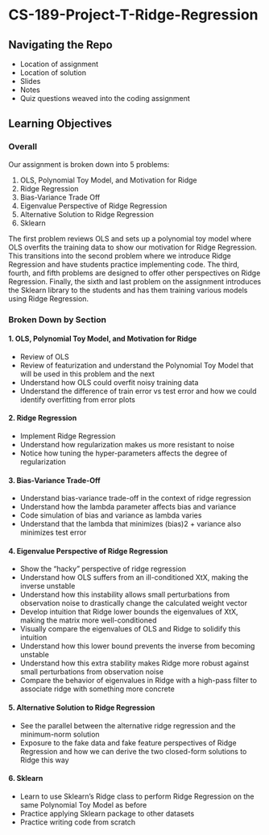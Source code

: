# CS-189-Project-T-Ridge-Regression

## Navigating the Repo
* Location of assignment
* Location of solution
* Slides
* Notes
* Quiz questions weaved into the coding assignment

## Learning Objectives
### Overall
Our assignment is broken down into 5 problems:
1. OLS, Polynomial Toy Model, and Motivation for Ridge
2. Ridge Regression
3. Bias-Variance Trade Off
4. Eigenvalue Perspective of Ridge Regression
5. Alternative Solution to Ridge Regression
6. Sklearn

The first problem reviews OLS and sets up a polynomial toy model where OLS overfits the training data to show our motivation for Ridge Regression. This transitions into the second problem where we introduce Ridge Regression and have students practice implementing code. The third, fourth, and fifth problems are designed to offer other perspectives on Ridge Regression. Finally, the sixth and last problem on the assignment introduces the Sklearn library to the students and has them training various models using Ridge Regression.

### Broken Down by Section
#### 1. OLS, Polynomial Toy Model, and Motivation for Ridge

  * Review of OLS
  * Review of featurization and understand the Polynomial Toy Model that will be used in this problem and the next
  * Understand how OLS could overfit noisy training data
  * Understand the difference of train error vs test error and how we could identify overfitting from error plots
#### 2. Ridge Regression

  * Implement Ridge Regression
  * Understand how regularization makes us more resistant to noise
  * Notice how tuning the hyper-parameters affects the degree of regularization
#### 3. Bias-Variance Trade-Off

  * Understand bias-variance trade-off in the context of ridge regression
  * Understand how the lambda parameter affects bias and variance
  * Code simulation of bias and variance as lambda varies
  * Understand that the lambda that minimizes (bias)2 + variance also minimizes test error 
#### 4. Eigenvalue Perspective of Ridge Regression

  * Show the “hacky” perspective of ridge regression
  * Understand how OLS suffers from an ill-conditioned XtX, making the inverse unstable
  * Understand how this instability allows small perturbations from observation noise to drastically change the calculated weight vector
  * Develop intuition that Ridge lower bounds the eigenvalues of XtX, making the matrix more well-conditioned
  * Visually compare the eigenvalues of OLS and Ridge to solidify this intuition
  * Understand how this lower bound prevents the inverse from becoming unstable
  * Understand how this extra stability makes Ridge more robust against small perturbations from observation noise
  * Compare the behavior of eigenvalues in Ridge with a high-pass filter to associate ridge with something more concrete
#### 5. Alternative Solution to Ridge Regression

  * See the parallel between the alternative ridge regression and the minimum-norm solution
  * Exposure to the fake data and fake feature perspectives of Ridge Regression and how we can derive the two closed-form solutions to Ridge this way
#### 6. Sklearn

  * Learn to use Sklearn’s Ridge class to perform Ridge Regression on the same Polynomial Toy Model as before
  * Practice applying Sklearn package to other datasets
  * Practice writing code from scratch
